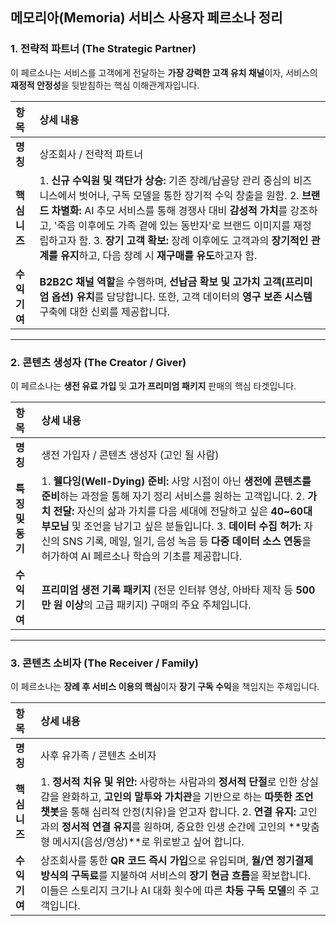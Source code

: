 ## 메모리아(Memoria) 서비스 사용자 페르소나 정리

### 1. 전략적 파트너 (The Strategic Partner)

이 페르소나는 서비스를 고객에게 전달하는 **가장 강력한 고객 유치 채널**이자, 서비스의 **재정적 안정성**을 뒷받침하는 핵심 이해관계자입니다.

| 항목 | 상세 내용 |
| :--- | :--- |
| **명칭** | 상조회사 / 전략적 파트너 |
| **핵심 니즈** | 1. **신규 수익원 및 객단가 상승:** 기존 장례/납골당 관리 중심의 비즈니스에서 벗어나, 구독 모델을 통한 장기적 수익 창출을 원함. 2. **브랜드 차별화:** AI 추모 서비스를 통해 경쟁사 대비 **감성적 가치**를 강조하고, '죽음 이후에도 가족 곁에 있는 동반자'로 브랜드 이미지를 재정립하고자 함. 3. **장기 고객 확보:** 장례 이후에도 고객과의 **장기적인 관계를 유지**하고, 다음 장례 시 **재구매를 유도**하고자 함. |
| **수익 기여** | **B2B2C 채널 역할**을 수행하며, **선납금 확보 및 고가치 고객(프리미엄 옵션) 유치**를 담당합니다. 또한, 고객 데이터의 **영구 보존 시스템** 구축에 대한 신뢰를 제공합니다. |

---

### 2. 콘텐츠 생성자 (The Creator / Giver)

이 페르소나는 **생전 유료 가입** 및 **고가 프리미엄 패키지** 판매의 핵심 타겟입니다.

| 항목 | 상세 내용 |
| :--- | :--- |
| **명칭** | 생전 가입자 / 콘텐츠 생성자 (고인 될 사람) |
| **특징 및 동기** | 1. **웰다잉(Well-Dying) 준비:** 사망 시점이 아닌 **생전에 콘텐츠를 준비**하는 과정을 통해 자기 정리 서비스를 원하는 고객입니다. 2. **가치 전달:** 자신의 삶과 가치를 다음 세대에 전달하고 싶은 **40~60대 부모님** 및 조언을 남기고 싶은 분들입니다. 3. **데이터 수집 허가:** 자신의 SNS 기록, 메일, 일기, 음성 녹음 등 **다중 데이터 소스 연동**을 허가하여 AI 페르소나 학습의 기초를 제공합니다. |
| **수익 기여** | **프리미엄 생전 기록 패키지** (전문 인터뷰 영상, 아바타 제작 등 **500만 원 이상**의 고급 패키지) 구매의 주요 주체입니다. |

---

### 3. 콘텐츠 소비자 (The Receiver / Family)

이 페르소나는 **장례 후 서비스 이용의 핵심**이자 **장기 구독 수익**을 책임지는 주체입니다.

| 항목 | 상세 내용 |
| :--- | :--- |
| **명칭** | 사후 유가족 / 콘텐츠 소비자 |
| **핵심 니즈** | 1. **정서적 치유 및 위안:** 사랑하는 사람과의 **정서적 단절**로 인한 상실감을 완화하고, **고인의 말투와 가치관**을 기반으로 하는 **따뜻한 조언 챗봇**을 통해 심리적 안정(치유)을 얻고자 합니다. 2. **연결 유지:** 고인과의 **정서적 연결 유지**를 원하며, 중요한 인생 순간에 고인의 **맞춤형 메시지(음성/영상)**로 위로받고 싶어 합니다. |
| **수익 기여** | 상조회사를 통한 **QR 코드 즉시 가입**으로 유입되며, **월/연 정기결제 방식의 구독료**를 지불하여 서비스의 **장기 현금 흐름**을 확보합니다. 이들은 스토리지 크기나 AI 대화 횟수에 따른 **차등 구독 모델**의 주 고객입니다. |